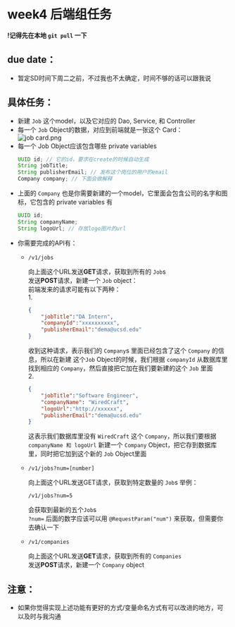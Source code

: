 # week4 后端组任务

**!记得先在本地 ```git pull``` 一下**

## due date：
- 暂定SD时间下周二之前，不过我也不太确定，时间不够的话可以跟我说

## 具体任务：
- 新建 ```Job``` 这个model，以及它对应的 Dao, Service, 和 Controller
- 每一个 ```Job``` Object的数据，对应到前端就是一张这个 Card：  
![job card.png](https://i.loli.net/2021/01/28/7A6vOWeV4SRdM9N.png)
- 每一个 Job Object应该包含哪些 private variables
    ```java
    UUID id; // 它的id，要求在create的时候自动生成
    String jobTitle; 
    String publisherEmail; // 发布这个岗位的用户的email
    Company company; // 下面会做解释
    ```
- 上面的 ```Company``` 也是你需要新建的一个model，它里面会包含公司的名字和图标，它包含的 private variables 有
    ```java
    UUID id;
    String companyName;
    String logoUrl; // 存放logo图片的url
    ```
- 你需要完成的API有：
    -   ```
        /v1/jobs
        ```
        向上面这个URL发送**GET**请求，获取到所有的 ```Job```s  
        发送**POST**请求，新建一个 ```Job``` object：  
        前端发来的请求可能有以下两种：  
        1. 
        ```json
        {
            "jobTitle":"DA Intern",
            "companyId":"xxxxxxxxxx",
            "publisherEmail":"dema@ucsd.edu"
        }
        ```
        收到这种请求，表示我们的 ```Company```s 里面已经包含了这个 ```Company``` 的信息，所以在新建 这个```Job``` Object的时候，我们根据 ```companyId``` 从数据库里找到相应的 ```Company```，然后直接把它加在我们要新建的这个 ```Job``` 里面  
        2. 
        ```json
        {
            "jobTitle":"Software Engineer",
            "companyName": "WiredCraft",
            "logoUrl":"http://xxxxxx",
            "publisherEmail":"dema@ucsd.edu"
        }
        ```
        这表示我们数据库里没有 ```WiredCraft``` 这个 ```Company```，所以我们要根据 ```companyName 和 logoUrl``` 新建一个 ```Company``` Object，把它存到数据库里，同时把它加到这个新的 ```Job``` Object里面

    -   ```
        /v1/jobs?num=[number]
        ```
        向上面这个URL发送GET请求，获取到特定数量的 ```Job```s
        举例：
        ```
        /v1/jobs?num=5
        ```
        会获取到最新的五个```Job```s  
        ```?num=``` 后面的数字应该可以用 ```@RequestParam("num")``` 来获取，但需要你去确认一下

    -   ```
        /v1/companies
        ```
        向上面这个URL发送**GET**请求，获取到所有的 ```Companies```  
        发送**POST**请求，新建一个 ```Company``` object

## 注意：
- 如果你觉得实现上述功能有更好的方式/变量命名方式有可以改进的地方，可以及时与我沟通
